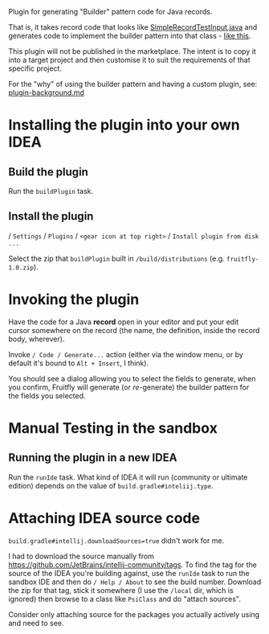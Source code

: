 Plugin for generating "Builder" pattern code for Java records.

That is, it takes record code that looks like 
[SimpleRecordTestInput.java](./src/test/java/fruitfly/psi/SimpleRecordTestInput.java)
and generates code to implement the builder pattern into that class - 
[like this](./src/test/java/fruitfly/psi/CommentedRecordTestOutput.txt).

This plugin will not be published in the marketplace.
The intent is to copy it into a target project and then customise it to suit
the requirements of that specific project.

For the "why" of using the builder pattern and having a custom plugin,
see: [plugin-background.md](./doc/plugin-background.md)


# Installing the plugin into your own IDEA

## Build the plugin

Run the `buildPlugin` task.

## Install the plugin

/ `Settings` / `Plugins` / `<gear icon at top right>` /
`Install plugin from disk ...`

Select the zip that `buildPlugin` built in
`/build/distributions` (e.g. `fruitfly-1.0.zip`).


# Invoking the plugin

Have the code for a Java **record** open in your editor and put your 
edit cursor somewhere on the record (the name, the definition, inside the 
record body, wherever).

Invoke `/ Code / Generate...` action (either via the window menu, or by default 
it's bound to `Alt + Insert`, I think).

You should see a dialog allowing you to select the fields to generate, when
you confirm, Fruitfly will generate (or _re_-generate) the builder pattern
for the fields you selected.


# Manual Testing in the sandbox

## Running the plugin in a new IDEA

Run the `runIde` task.
What kind of IDEA it will run (community or ultimate edition) depends on the
value of `build.gradle#inteliij.type`.


# Attaching IDEA source code

`build.gradle#intellij.downloadSources=true` didn't work for me.

I had to download the source manually from
https://github.com/JetBrains/intellij-community/tags.
To find the tag for the source of the IDEA you're building against, use the
`runIde` task to run the sandbox IDE and then do `/ Help / About` to see the
build number.
Download the zip for that tag, stick it somewhere (I use the `/local` dir,
which is ignored) then browse to a class like `PsiClass` and do
"attach sources". 

Consider only attaching source for the packages you actually actively using and
need to see.
